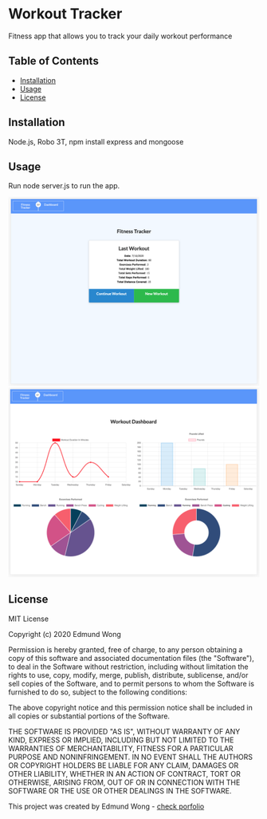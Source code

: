 # Workout Tracker
Fitness app that allows you to track your daily workout performance

## Table of Contents
* [Installation](#installation)
* [Usage](#usage)
* [License](#license)


## Installation
Node.js, Robo 3T, npm install express and mongoose

## Usage
Run node server.js to run the app.

[![Screenshot](./screenshot1.png)](https://wesycool-workout-tracker.herokuapp.com/)
[![Screenshot](./screenshot2.png)](https://wesycool-workout-tracker.herokuapp.com/)

## License
MIT License

Copyright (c) 2020 Edmund Wong

Permission is hereby granted, free of charge, to any person obtaining a copy
of this software and associated documentation files (the "Software"), to deal
in the Software without restriction, including without limitation the rights
to use, copy, modify, merge, publish, distribute, sublicense, and/or sell
copies of the Software, and to permit persons to whom the Software is
furnished to do so, subject to the following conditions:

The above copyright notice and this permission notice shall be included in all
copies or substantial portions of the Software.

THE SOFTWARE IS PROVIDED "AS IS", WITHOUT WARRANTY OF ANY KIND, EXPRESS OR
IMPLIED, INCLUDING BUT NOT LIMITED TO THE WARRANTIES OF MERCHANTABILITY,
FITNESS FOR A PARTICULAR PURPOSE AND NONINFRINGEMENT. IN NO EVENT SHALL THE
AUTHORS OR COPYRIGHT HOLDERS BE LIABLE FOR ANY CLAIM, DAMAGES OR OTHER
LIABILITY, WHETHER IN AN ACTION OF CONTRACT, TORT OR OTHERWISE, ARISING FROM,
OUT OF OR IN CONNECTION WITH THE SOFTWARE OR THE USE OR OTHER DEALINGS IN THE
SOFTWARE.

This project was created by Edmund Wong - [check porfolio](https://wesycool.github.io/portfolio/)